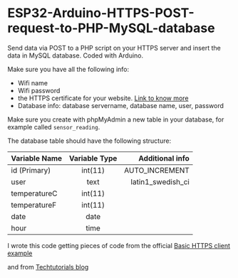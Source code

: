# ESP32-Arduino-HTTPS-POST-request-to-PHP-MySQL-database
Send data via POST to a PHP script on your HTTPS server and insert the data in MySQL database. Coded with Arduino.

Make sure you have all the following info:
- Wifi name
- Wifi password
- the HTTPS certificate for your website.  [Link to know more](https://www.esri.com/arcgis-blog/products/bus-analyst/field-mobility/learn-how-to-download-a-ssl-certificate-for-a-secured-portal/)
- Database info: database servername, database name, user, password 

Make sure you create with phpMyAdmin a new table in your database, for example called `sensor_reading`.

The database table should have the following structure:

| Variable Name | Variable Type | Additional info  	|
| ------------- |:-------------:| ---------------------:|
| id (Primary)  | int(11) 	| AUTO_INCREMENT	|
| user      	| text      	| latin1_swedish_ci 	|
| temperatureC  | int(11)      	|     			|
| temperatureF  | int(11)      	|     			|
| date   	| date      	|     			|
| hour   	| time      	|     			|
		         

I wrote this code getting pieces of code from the official [Basic HTTPS client example](https://github.com/espressif/arduino-esp32/blob/master/libraries/HTTPClient/examples/BasicHttpsClient/BasicHttpsClient.ino)

and from [Techtutorials blog](https://techtutorialsx.com/2017/05/20/esp32-http-post-requests/)


